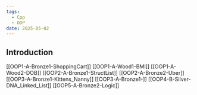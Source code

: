 ```yaml
---
tags:
  - Cpp
  - OOP
date: 2025-05-02
---
```

## Introduction 
[[OOP1-A-Bronze1-ShoppingCart]]
[[OOP1-A-Wood1-BMI]]
[[OOP1-A-Wood2-DOB]]
[[OOP2-A-Bronze1-StructList]]
[[OOP2-A-Bronze2-Uber]]
[[OOP3-A-Bronze1-Kittens_Nanny]]
[[OOP3-A-Bronze1-]]
[[OOP4-B-Silver-DNA_Linked_List]]
[[OOP5-A-Bronze2-Logic]]
